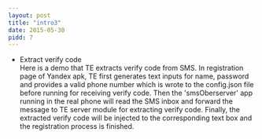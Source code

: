```yaml
---
layout: post
title: "intro3"
date: 2015-05-30
pidd: 7
---
```

- Extract verify code<br>
    Here is a demo that TE extracts verify code from SMS. In registration page of Yandex apk, TE first generates text inputs for name, password and provides a valid phone number which is wrote to the config.json file before running for receiving verify code. Then the 'smsOberserver' app running in the real phone will read the SMS inbox and forward the message to TE server module for extracting verify code. Finally, the extracted verify code will be injected to the corresponding text box and the registration process is finished. 